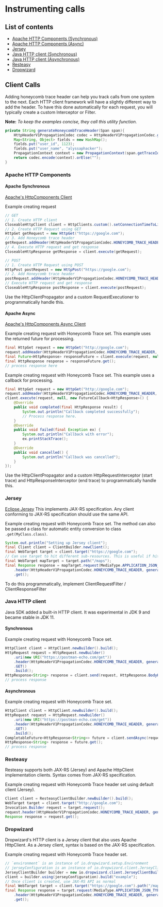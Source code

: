 # Instrumenting calls

## List of contents
* [Apache HTTP Components (Synchronous)](#apache-synchronous)
* [Apache HTTP Components (Async)](#apache-async)
* [Jersey](#jersey)
* [Java HTTP client (Synchronous)](#synchronous)
* [Java HTTP client (Asynchronous)](#asynchronous)
* [Resteasy](#resteasy)
* [Dropwizard](#dropwizard)

## Client Calls
Adding honeycomb trace header can help you track calls from one system to the next. Each HTTP client framework will have a slightly different way to add the header. To have this done automatically for each request, you will typically create a custom Interceptor or Filter.

**Note:** *To keep the examples concise, they call this utility function.*
```java
private String generateHoneycombTraceHeader(Span span){
    HttpHeaderV1PropagationCodec codec = HttpHeaderV1PropagationCodec.getInstance(); // Ideally dependency injected
    Map<String, Object> fields = new HashMap();
    fields.put("user_id", 1123);
    fields.put("user_name", "alyssaphacker");
    PropagationContext context = new PropagationContext(span.getTraceId(), span.getParentSpanId(), "dataset", fields);
    return codec.encode(context).orElse("");
}
```
### Apache HTTP Components
#### Apache Synchronous
[Apache's HttpComponents Client](https://hc.apache.org/httpcomponents-client-4.5.x/index.html)

Example creating request
```java
// GET
// 1. Create HTTP client
CloseableHttpClient client = HttpClients.custom().setConnectionTimeToLive(30, TimeUnit.SECONDS).build();
// 2. Create HTTP Request using GET
HttpGet getRequest = new HttpGet("https://google.com");
// 3. Add Honeycomb trace header
getRequest.addHeader(HttpHeaderV1PropagationCodec.HONEYCOMB_TRACE_HEADER, generateHoneycombTraceHeader(span));
// 4. Execute HTTP request and get response
CloseableHttpResponse getResponse = client.execute(getRequest);
```
```java
// POST
// 1. Create HTTP Request using POST
HttpPost postRequest = new HttpPost("https://google.com");
// 2. Add Honeycomb trace header
postRequest.addHeader(HttpHeaderV1PropagationCodec.HONEYCOMB_TRACE_HEADER, generateHoneycombTraceHeader(span));
// Execute HTTP request and get response
CloseableHttpResponse postResponse = client.execute(postRequest);
```

Use the HttpClientPropagator and a custom RequestExecutioner to programmatically handle this.
#### Apache Async
[Apache's HttpComponents Async Client](https://hc.apache.org/httpcomponents-asyncclient-4.1.x/index.html)

Example creating request with Honeycomb Trace set. This example uses the returned future for processing.
```java
final HttpGet request = new HttpGet("http://google.com");
request.addHeader(HttpHeaderV1PropagationCodec.HONEYCOMB_TRACE_HEADER, generateHoneycombTraceHeader(span));
final Future<HttpResponse> responseFuture = client.execute(request, null, null);
final HttpResponse response = responseFuture.get();
// process response here
```

Example creating request with Honeycomb Trace set. This example uses a callback for processing.
```java
final HttpGet request = new HttpGet("http://google.com");
request.addHeader(HttpHeaderV1PropagationCodec.HONEYCOMB_TRACE_HEADER, generateHoneycombTraceHeader(span));
client.execute(request, null, new FutureCallback<HttpResponse>() {
    @Override
    public void completed(final HttpResponse result) {
        System.out.println("Callback completed successfully");
        // Process response here.
    }
    @Override
    public void failed(final Exception ex) {
        System.out.println("Callback with error");
        ex.printStackTrace();
    }
    @Override
    public void cancelled() {
        System.out.println("Callback was cancelled");
    }
});
```

Use the HttpClientPropagator and a custom HttpRequestInterceptor (start trace) and HttpResponseInterceptor (end trace) to programmatically handle this.

### Jersey
[Eclipse Jersey](https://eclipse-ee4j.github.io/jersey/) This implements JAX-RS specification. Any client conforming to
JAX-RS specification should use the same API.

Example creating request with Honeycomb Trace set. The method can also be passed a class for automatic entity conversion to class `.get(MyClass.class)`.
```java
System.out.println("Setting up Jersey client");
final Client client = ClientBuilder.newClient();
final WebTarget target = client.target("https://google.com");
// Can use target to hit different sub-resources. This is useful if hitting multiple endpoints of a REST API
final WebTarget mapTarget = target.path("/maps");
final Response response = mapTarget.request(MediaType.APPLICATION_JSON_TYPE)
    .header(HttpHeaderV1PropagationCodec.HONEYCOMB_TRACE_HEADER, generateHoneycombTraceHeader(span))
    .get();
```

To do this programmatically, implement ClientRequestFilter / ClientResponseFilter

### Java HTTP client
Java SDK added a built-in HTTP client. It was experimental in JDK 9 and became stable in JDK 11.

#### Synchronous
Example creating request with Honeycomb Trace set.
```java
HttpClient client = HttpClient.newBuilder().build();
HttpRequest request = HttpRequest.newBuilder()
    .uri(new URI("https://postman-echo.com/get"))
    .header(HttpHeaderV1PropagationCodec.HONEYCOMB_TRACE_HEADER, generateHoneycombTraceHeader(span))
    .GET()
    .build();
HttpResponse<String> response = client.send(request, HttpResponse.BodyHandler.asString())
// process response
```
#### Asynchronous
Example creating request with Honeycomb Trace set.
```java
HttpClient client = HttpClient.newBuilder().build();
HttpRequest request = HttpRequest.newBuilder()
    .uri(new URI("https://postman-echo.com/get"))
    .header(HttpHeaderV1PropagationCodec.HONEYCOMB_TRACE_HEADER, generateHoneycombTraceHeader(span))
    .GET()
    .build();
CompletableFuture<HttpResponse<String>> future = client.sendAsync(request, HttpResponse.BodyHandler.asString());
HttpResponse<String> response = future.get();
// process response
```
### Resteasy
Resteasy supports both JAX-RS (Jersey) and Apache HttpClient implementation clients. Syntax comes from JAX-RS specification.

Example creating request with Honeycomb Trace header set using default client (Jersey).
```java
Client client = ResteasyClientBuilder.newBuilder().build();
WebTarget target = client.target("http://google.com");
Invocation.Builder request = target.request();
request.header(HttpHeaderV1PropagationCodec.HONEYCOMB_TRACE_HEADER, generateHoneycombTraceHeader(span))
Response response = request.get();
```
### Dropwizard
Dropwizard's HTTP client is a Jersey client that also uses Apache HttpClient. As a Jersey client, syntax is based on the JAX-RS specification.

Example creating request with Honeycomb Trace header set.
```java
// `environment` is an instance of io.dropwizard.setup.Environment
// jerseyConfiguration is an instance of io.dropwizard.client.JerseyClientConfiguration
JerseyClientBuilder builder = new io.dropwizard.client.JerseyClientBuilder(environment);
client = builder.using(jerseyConfiguration).build("example");
// Once client is created, use JAX-RS API as normal
final WebTarget target = client.target("https://google.com").path("/maps");
final Response response = target.request(MediaType.APPLICATION_JSON_TYPE)
    .header(HttpHeaderV1PropagationCodec.HONEYCOMB_TRACE_HEADER, generateHoneycombTraceHeader(span))
    .get();
```
